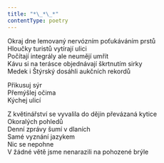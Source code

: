 ```yaml
---
title: "*\_*\_*"
contentType: poetry
---
```


<section>

Okraj dne lemovaný nervózním poťukáváním prstů  
Hloučky turistů vytírají ulici  
Počítají integrály ale neumějí umřít  
Kávu si na terásce objednávají škrtnutím sirky  
Medek i Štýrský dosáhli aukčních rekordů

Přikusuj sýr  
Přemýšlej očima  
Kýchej ulicí

</section>

<section>

Z květinářství se vyvalila do dějin převázaná kytice  
Okoralých pohledů  
Denní zprávy šumí v dlaních  
Samé vyznání jazykem  
Nic se nepohne  
V žádné větě jsme nenarazili na pohozené brýle

</section>
